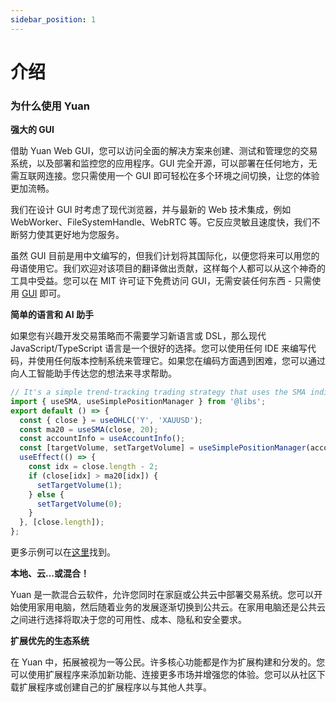 ```yaml
---
sidebar_position: 1
---
```


# 介绍

### 为什么使用 Yuan

**强大的 GUI**

借助 Yuan Web GUI，您可以访问全面的解决方案来创建、测试和管理您的交易系统，以及部署和监控您的应用程序。GUI 完全开源，可以部署在任何地方，无需互联网连接。您只需使用一个 GUI 即可轻松在多个环境之间切换，让您的体验更加流畅。

我们在设计 GUI 时考虑了现代浏览器，并与最新的 Web 技术集成，例如 WebWorker、FileSystemHandle、WebRTC 等。它反应灵敏且速度快，我们不断努力使其更好地为您服务。

虽然 GUI 目前是用中文编写的，但我们计划将其国际化，以便您将来可以用您的母语使用它。我们欢迎对该项目的翻译做出贡献，这样每个人都可以从这个神奇的工具中受益。您可以在 MIT 许可证下免费访问 GUI，无需安装任何东西 - 只需使用 [GUI](https://y.ntnl.io) 即可。

**简单的语言和 AI 助手**

如果您有兴趣开发交易策略而不需要学习新语言或 DSL，那么现代 JavaScript/TypeScript 语言是一个很好的选择。您可以使用任何 IDE 来编写代码，并使用任何版本控制系统来管理它。如果您在编码方面遇到困难，您可以通过向人工智能助手传达您的想法来寻求帮助。

```ts
// It's a simple trend-tracking trading strategy that uses the SMA indicator.
import { useSMA, useSimplePositionManager } from '@libs';
export default () => {
  const { close } = useOHLC('Y', 'XAUUSD');
  const ma20 = useSMA(close, 20);
  const accountInfo = useAccountInfo();
  const [targetVolume, setTargetVolume] = useSimplePositionManager(accountInfo.account_id, 'XAUUSD');
  useEffect(() => {
    const idx = close.length - 2;
    if (close[idx] > ma20[idx]) {
      setTargetVolume(1);
    } else {
      setTargetVolume(0);
    }
  }, [close.length]);
};
```

更多示例可以在[这里](https://github.com/No-Trade-No-Life/Yuan-Public-Workspace)找到。

**本地、云...或混合！**

Yuan 是一款混合云软件，允许您同时在家庭或公共云中部署交易系统。您可以开始使用家用电脑，然后随着业务的发展逐渐切换到公共云。在家用电脑还是公共云之间进行选择将取决于您的可用性、成本、隐私和安全要求。

**扩展优先的生态系统**

在 Yuan 中，拓展被视为一等公民。许多核心功能都是作为扩展构建和分发的。您可以使用扩展程序来添加新功能、连接更多市场并增强您的体验。您可以从社区下载扩展程序或创建自己的扩展程序以与其他人共享。
